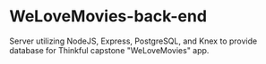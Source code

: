 # WeLoveMovies-back-end

Server utilizing NodeJS, Express, PostgreSQL, and Knex to provide database for Thinkful capstone "WeLoveMovies" app.
